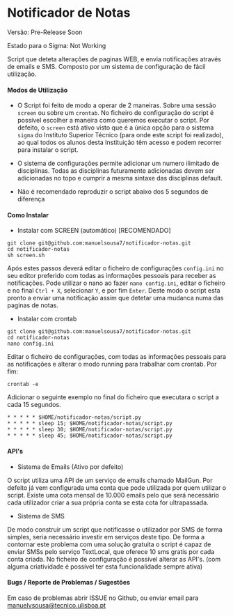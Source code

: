 # Notificador de Notas

Versão: Pre-Release Soon

Estado para o Sigma: Not Working

Script que deteta alterações de paginas WEB, e envia notificações através de emails e SMS. Composto por um sistema de configuração de fácil utilização.

#### Modos de Utilização

- O Script foi feito de modo a operar de 2 maneiras. Sobre uma sessão ```screen``` ou sobre um ```crontab```. No ficheiro de configuração do script é possível escolher a maneira como queremos executar o script. Por defeito, o ```screen``` está ativo visto que é a única opção para o sistema ```sigma``` do Instituto Superior Técnico (para onde este script foi realizado), ao qual todos os alunos desta Instituição têm acesso e podem recorrer para instalar o script.

- O sistema de configurações permite adicionar um numero ilimitado de disciplinas. Todas as disciplinas futuramente adicionadas devem ser adicionadas no topo e cumprir a mesma sintaxe das disciplinas default.

- Não é recomendado reproduzir o script abaixo dos 5 segundos de diferença 

#### Como Instalar

- Instalar com SCREEN (automático) [RECOMENDADO]

```
git clone git@github.com:manuelsousa7/notificador-notas.git
cd notificador-notas
sh screen.sh
```
Após estes passos deverá editar o ficheiro de configurações ```config.ini``` no seu editor preferido com todas as informações pessoais para receber as notificações. Pode utilizar o nano ao fazer ```nano config.ini```, editar o ficheiro e no final ```Ctrl + X```, selecionar ```Y```, e por fim ```Enter```. Deste modo o script esta pronto a enviar uma notificação assim que detetar uma mudanca numa das paginas de notas.


- Instalar com crontab

```
git clone git@github.com:manuelsousa7/notificador-notas.git
cd notificador-notas
nano config.ini
```

Editar o ficheiro de configurações, com todas as informações pessoais para as notificações e alterar o modo running para trabalhar com crontab. Por fim:

```
crontab -e
```

Adicionar o seguinte exemplo no final do ficheiro que executara o script a cada 15 segundos.

```
* * * * * $HOME/notificador-notas/script.py
* * * * * sleep 15; $HOME/notificador-notas/script.py
* * * * * sleep 30; $HOME/notificador-notas/script.py
* * * * * sleep 45; $HOME/notificador-notas/script.py
```

#### API's

- Sistema de Emails (Ativo por defeito)

O script utiliza uma API de um serviço de emails chamado MailGun. Por defeito já vem configurada uma conta que pode utilizada por quem utilizar o script. Existe uma cota mensal de 10.000 emails pelo que será necessário cada utilizador criar a sua própria conta se esta cota for ultrapassada.

- Sistema de SMS

De modo construir um script que notificasse o utilizador por SMS de forma simples, seria necessário investir em serviços deste tipo. De forma a contornar este problema com uma solução gratuita o script é capaz de enviar SMSs pelo serviço TextLocal, que oferece 10 sms gratis por cada conta criada. No ficheiro de configuração é possível alterar as API's. (com alguma criatividade é possível ter esta funcionalidade sempre ativa)


#### Bugs / Reporte de Problemas / Sugestões

Em caso de problemas abrir ISSUE no Github, ou enviar email para manuelvsousa@tecnico.ulisboa.pt
